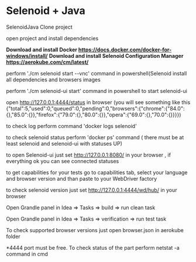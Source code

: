 # Selenoid + Java
SelenoidJava
Clone project 

open project and install dependencies

<b>Download and install Docker https://docs.docker.com/docker-for-windows/install/</b>
<b> Download and install Selenoid Configuration Manager https://aerokube.com/cm/latest/</b>

perform './cm selenoid start --vnc' command in powershell(Selenoid install all dependencies and browsers images

perform './cm selenoid-ui start' command in powershell to start selenoid-ui

open http://127.0.0.1:4444/status in browser (you will see something like this {"total":5,"used":0,"queued":0,"pending":0,"browsers":{"chrome":{"84.0":{},"85.0":{}},"firefox":{"79.0":{},"80.0":{}},"opera":{"69.0":{},"70.0":{}}}})

to check log perform command 'docker logs selenoid'

to check selenoid status perform 'docker ps' command ( there must be at least selenoid and selenoid-ui with statuses UP)

to open Selenoid-ui just set http://127.0.0.1:8080/ in your browser , if everything ok you can see connected statuses

to get capabilities for your tests go to capabilities tab, select your language and browser version and than paste to your WebDriver factory

to check selenoid version just set http://127.0.0.1:4444/wd/hub/ in your browser

Open Grandle panel in Idea => Tasks => build => run clean task

Open Grandle panel in Idea => Tasks => verification => run test task

To check supported browser versions just open browser.json in aerokube folder

*4444 port must be free. To check status of the part perform netstat -a command in cmd
